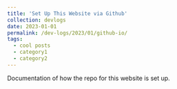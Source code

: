 ```yaml
---
title: 'Set Up This Website via Github'
collection: devlogs
date: 2023-01-01
permalink: /dev-logs/2023/01/github-io/
tags:
  - cool posts
  - category1
  - category2
---
```


Documentation of how the repo for this website is set up.
